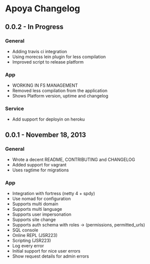 # Apoya Changelog

## 0.0.2 - In Progress

### General

* Adding travis ci integration
* Using morecss lein plugin for less compilation
* Improved script to release platform

### App

* WORKING IN FS MANAGEMENT
* Removed less compilation from the application
* Shows Platform version, uptime and changelog

### Service

* Add support for deployin on heroku

## 0.0.1 - November 18, 2013

### General

* Wrote a decent README, CONTRIBUTING and CHANGELOG
* Added support for vagrant
* Uses ragtime for migrations

### App

* Integration with fortress (netty 4 + spdy)
* Use nomad for configuration
* Supports multi domain
* Supports multi language
* Supports user impersonation
* Supports site change
* Supports auth schema with roles -> (permissions, permitted_urls)
* SQL console
* Online REPL (JSR223)
* Scripting (JSR223)
* Log every error
* Initial support for nice user errors
* Show request details for admin errors

